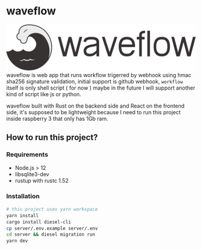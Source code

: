 # waveflow

![waveflow](www/src/resources/logo-with-text.svg)
waveflow is web app that runs workflow trigerred by webhook using hmac sha256 signature validation, initial support is github webhook,
`workflow` itself is only shell script ( for now ) maybe in the future I will support another kind of script like js or python.

waveflow built with Rust on the backend side and React on the frontend side, it's supposed to be lightweight because I need to run this project inside raspberry 3 that only has 1Gb ram.

## How to run this project?

### Requirements

- Node.js > 12
- libsqlite3-dev
- rustup with rustc 1.52

### Installation

```bash
# this project uses yarn workspace
yarn install
cargo install diesel-cli
cp server/.env.example server/.env
cd server && diesel migration run
yarn dev
```
